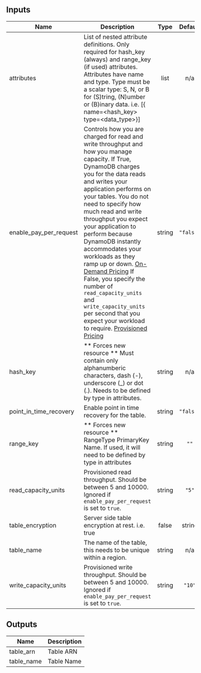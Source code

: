 ## Inputs

| Name | Description | Type | Default | Required |
|------|-------------|:----:|:-----:|:-----:|
| attributes | List of nested attribute definitions. Only required for hash_key (always) and range_key (if used) attributes. Attributes have name and type. Type must be a scalar type: S, N, or B for (S)tring, (N)umber or (B)inary data. i.e. [{ name=<hash_key> type=<data_type>}] | list | n/a | yes |
| enable\_pay\_per\_request | Controls how you are charged for read and write throughput and how you manage capacity. If True, DynamoDB charges you for the data reads and writes your application performs on your tables. You do not need to specify how much read and write throughput you expect your application to perform because DynamoDB instantly accommodates your workloads as they ramp up or down. [On-Demand Pricing](https://aws.amazon.com/dynamodb/pricing/on-demand/) If False, you specify the number of `read_capacity_units` and `write_capacity_units` per second that you expect your workload to require. [Provisioned Pricing](https://aws.amazon.com/dynamodb/pricing/provisioned/) | string | `"false"` | no |
| hash\_key | ** Forces new resource ** Must contain only alphanumberic characters, dash (-), underscore (_) or dot (.). Needs to be defined by type in attributes. | string | n/a | yes |
| point\_in\_time\_recovery | Enable point in time recovery for the table. | string | `"false"` | no |
| range\_key | ** Forces new resource ** RangeType PrimaryKey Name. If used, it will need to be defined by type in attributes | string | `""` | no |
| read\_capacity\_units | Provisioned read throughput. Should be between 5 and 10000. Ignored if `enable_pay_per_request` is set to `true`. | string | `"5"` | no |
| table\_encryption | Server side table encryption at rest. i.e. true | false | string | `"true"` | no |
| table\_name | The name of the table, this needs to be unique within a region. | string | n/a | yes |
| write\_capacity\_units | Provisioned write throughput. Should be between 5 and 10000. Ignored if `enable_pay_per_request` is set to `true`. | string | `"10"` | no |

## Outputs

| Name | Description |
|------|-------------|
| table\_arn | Table ARN |
| table\_name | Table Name |

